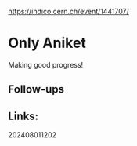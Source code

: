 https://indico.cern.ch/event/1441707/

# Only Aniket
Making good progress! 


## Follow-ups


## Links: 



202408011202
